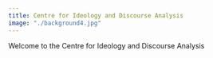 ```yaml
---
title: Centre for Ideology and Discourse Analysis
image: "./background4.jpg"
---
```


Welcome to the Centre for Ideology and Discourse Analysis